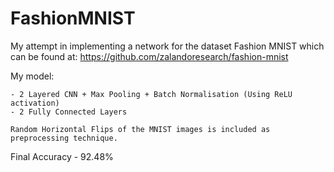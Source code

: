 # FashionMNIST
My attempt in implementing a network for the dataset Fashion MNIST which can be found at:
    https://github.com/zalandoresearch/fashion-mnist
    
My model:

    - 2 Layered CNN + Max Pooling + Batch Normalisation (Using ReLU activation)
    - 2 Fully Connected Layers
    
    Random Horizontal Flips of the MNIST images is included as preprocessing technique.
    
Final Accuracy - 92.48%
